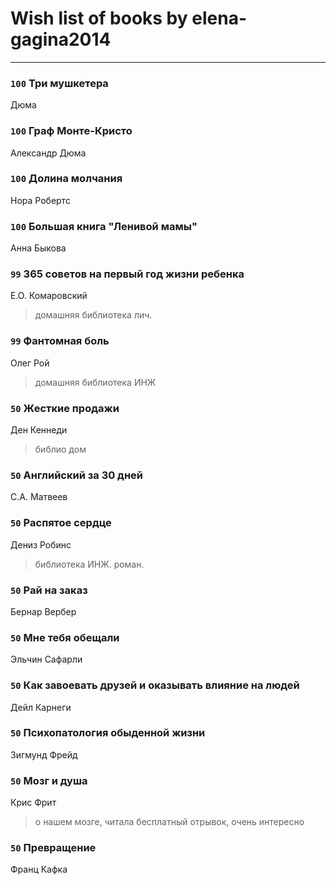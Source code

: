 # Wish list of books by elena-gagina2014
---

### `100` Три мушкетера
Дюма

### `100` Граф Монте-Кристо
Александр Дюма

### `100` Долина молчания
Нора Робертс

### `100` Большая книга "Ленивой мамы"
Анна Быкова

### `99` 365 советов на первый год жизни ребенка
Е.О. Комаровский
> домашняя библиотека лич.

### `99` Фантомная боль
Олег Рой
> домашняя библиотека ИНЖ

### `50` Жесткие продажи
Ден Кеннеди
> библио дом

### `50` Английский за 30 дней
С.А. Матвеев

### `50` Распятое сердце
Дениз Робинс
> библиотека ИНЖ. роман.

### `50` Рай на заказ
Бернар Вербер

### `50` Мне тебя обещали
Эльчин Сафарли

### `50` Как завоевать друзей и оказывать влияние на людей
Дейл Карнеги

### `50` Психопатология обыденной жизни
Зигмунд Фрейд

### `50` Мозг и душа
Крис Фрит
> о нашем мозге, читала бесплатный отрывок, очень интересно

### `50` Превращение
Франц Кафка

